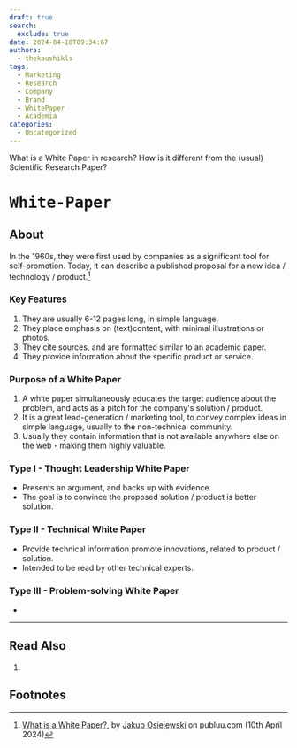 ```yaml
---
draft: true
search:
  exclude: true
date: 2024-04-10T09:34:67
authors:
  - thekaushikls
tags:
  - Marketing
  - Research
  - Company
  - Brand
  - WhitePaper
  - Academia
categories:
  - Uncategorized
---
```

What is a White Paper in research? How is it different from the (usual) Scientific Research Paper?
<!-- more -->
# <kbd> White-Paper </kbd>
## About

In the 1960s, they were first used by companies as a significant tool for self-promotion. Today, it can describe a published proposal for a new idea / technology / product.[^1]

### Key Features
1. They are usually 6-12 pages long, in simple language.
2. They place emphasis on (text)content, with minimal illustrations or photos.
3. They cite sources, and are formatted similar to an academic paper.
4. They provide information about the specific product or service.

### Purpose of a White Paper
1. A white paper simultaneously educates the target audience about the problem, and acts as a pitch for the company's solution / product.
2. It is a great lead-generation / marketing tool, to convey complex ideas in simple language, usually to the non-technical community.
3. Usually they contain information that is not available anywhere else on the web - making them highly valuable.

### Type I - Thought Leadership White Paper
* Presents an argument, and backs up with evidence.
* The goal is to convince the proposed solution / product is better solution.

### Type II - Technical White Paper
* Provide technical information promote innovations, related to product / solution.
* Intended to be read by other technical experts.

### Type III - Problem-solving White Paper
* 

---

## Read Also
1. 

## Footnotes

[^1]: [What is a White Paper?](https://publuu.com/knowledge-base/what-is-a-white-paper/#:~:text=A%20white%20paper%20is%20a,research%20or%20results%20of%20experiments.), by [Jakub Osiejewski](https://www.linkedin.com/in/jakub-osiejewski-675728b0/) on publuu.com (10th April 2024)
